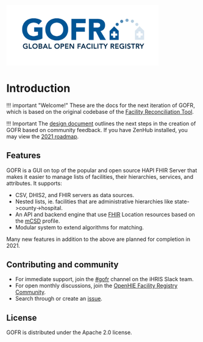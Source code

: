 <img src="img/GOFR_RGB_high-res.png" width="400">

# Introduction

!!! important "Welcome!"
    These are the docs for the next iteration of GOFR, which is based on the original codebase of the [Facility Reconciliation Tool](https://github.com/openhie/facility-recon).

!!! Important 
    The [design document](https://docs.google.com/document/d/1LGzwyxDzH6BmnVn94-V2waCmr0igIhZxxTHD-wnBX50) outlines the next steps in the creation of GOFR based on community feedback. If you have ZenHub installed, you may view the [2021 roadmap](https://github.com/intrahealth/gofr/blob/master/LICENSE#workspaces/gofr-60495960906eba0017c751ea/roadmap?repos=346409080).

## Features

GOFR is a GUI on top of the popular and open source HAPI FHIR Server that makes it easier to manage lists of facilities, their hierarchies, services, and attributes. It supports:

* CSV, DHIS2, and FHIR servers as data sources.
* Nested lists, ie. facilities that are administrative hierarchies like state->county->hospital.
* An API and backend engine that use [FHIR](https://www.hl7.org/fhir/location.html) Location resources based on the [mCSD](http://wiki.ihe.net/index.php/Mobile_Care_Services_Discovery_(mCSD)) profile.
* Modular system to extend algorithms for matching.

Many new features in addition to the above are planned for completion in 2021.

## Contributing and community

* For immediate support, join the [#gofr](https://ihris.slack.com/archives/C01P3BX8FA7) channel on the iHRIS Slack team.
* For open monthly discussions, join the [OpenHIE Facility Registry Community](https://wiki.ohie.org/display/SUB/Facility+Registry+Community).
* Search through or create an [issue](https://github.com/intrahealth/gofr/issues).

## License

GOFR is distributed under the Apache 2.0 license.

